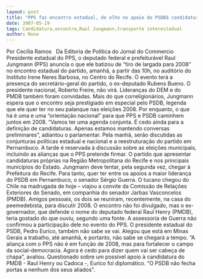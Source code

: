 ```yaml
---
layout: post
title: "PPS faz encontro estadual, de olho no apoio do PSDBà candidatura de Jungmann"
date: 2007-05-19
tags: Candidatura,encontro,Raul Jungmann,transporte interestadual
author: None
---
```

Por Cec&iacute;lia Ramos 
&nbsp;
Da Editoria de Pol&iacute;tica do Jornal do Commercio
Presidente estadual do PPS, o deputado federal e prefeitur&aacute;vel Raul Jungmann (PPS) anuncia o que ele batizou de &ldquo;tiro de largada para 2008&rdquo; no encontro estadual do partido, amanh&atilde;, a partir das 10h, no audit&oacute;rio do Instituto Irene Neres Barbosa, no Centro do Recife. O evento ter&aacute; a presen&ccedil;a do secret&aacute;rio-geral do partido, o ex-deputado Rubens Bueno. O presidente nacional, Roberto Freire, n&atilde;o vir&aacute;. Lideran&ccedil;as do DEM e do PMDB tamb&eacute;m foram convidadas. Mais do que correligion&aacute;rios, Jungmann espera que o encontro seja prestigiado em especial pelo PSDB, legenda que ele quer ter no seu palanque nas elei&ccedil;&otilde;es 2008.
Por enquanto, o que h&aacute; &eacute; uma e uma &ldquo;orienta&ccedil;&atilde;o nacional&rdquo; para que PPS e PSDB caminhem juntos em 2008. &ldquo;Vamos ter uma agenda conjunta. &Eacute; cedo ainda para a defini&ccedil;&atilde;o de candidaturas. Apenas estamos mantendo conversas preliminares&rdquo;, adiantou o parlamentar. Pela manh&atilde;, ser&atilde;o discutidas as conjunturas pol&iacute;ticas estadual e nacional e a reestrutura&ccedil;&atilde;o do partido em Pernambuco. A tarde &eacute; reservada &agrave; discuss&atilde;o sobre as elei&ccedil;&otilde;es municipais, incluindo as alian&ccedil;as que o PPS pretende firmar. O partido que apresentar candidaturas pr&oacute;prias na Regi&atilde;o Metropolitana do Recife e nos principais munic&iacute;pios do Estado. 
Jungmann deve tentar, pela segunda vez, chegar &agrave; Prefeitura do Recife. Para tanto, quer ter entre os apoios a maior lideran&ccedil;a do PSDB em Pernambuco, o senador S&eacute;rgio Guerra. O tucano chegou do Chile na madrugada de hoje &ndash; viajou a convite da Comiss&atilde;o de Rela&ccedil;&otilde;es Exteriores do Senado, em companhia do senador Jarbas Vasconcelos (PMDB). Amigos pessoais, os dois se reuniram, recentemente, na casa do peemedebista, para discutir 2008. O encontro n&atilde;o foi divulgado, mas o ex-governador, que defende o nome do deputado federal Raul Henry (PMDB), teria gostado do que ouviu, segundo uma fonte. 
A assessoria de Guerra n&atilde;o confirmou a participa&ccedil;&atilde;o dele no evento do PPS. O presidente estadual do PSDB, Pedro Eurico, tamb&eacute;m n&atilde;o sabe se vai. Alegou que est&aacute; em Minas Gerais a trabalho, at&eacute; amanh&atilde;, e portanto, n&atilde;o sabe se chegar&aacute; a tempo. &ldquo;A alian&ccedil;a com o PPS n&atilde;o &eacute; em fun&ccedil;&atilde;o de 2008, mas para fortalecer o campo da social-democracia. Agora &eacute; cedo para dizer quem vai ser cabe&ccedil;a de chapa&rdquo;, avaliou. Questionado sobre um poss&iacute;vel apoio &agrave; candidatura do PMDB - Raul Henry ou Cadoca -, Eurico foi diplom&aacute;tico. &ldquo;O PSDB n&atilde;o fecha portas a nenhum dos seus aliados&rdquo;.
&nbsp; 